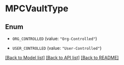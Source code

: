 # MPCVaultType

## Enum


* `ORG_CONTROLLED` (value: `"Org-Controlled"`)

* `USER_CONTROLLED` (value: `"User-Controlled"`)


[[Back to Model list]](../README.md#documentation-for-models) [[Back to API list]](../README.md#documentation-for-api-endpoints) [[Back to README]](../README.md)


